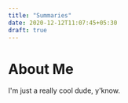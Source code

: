 ```yaml
---
title: "Summaries"
date: 2020-12-12T11:07:45+05:30
draft: true
---
```

# About Me
I'm just a really cool dude, y'know.